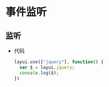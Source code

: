 # 事件监听

## 监听

+ 代码

  ```js
  layui.use(["jquery"], function() {
    var $ = layui.jquery;
    console.log($);
  })
  ```
